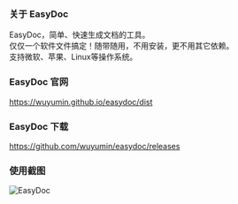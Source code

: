 ### 关于 EasyDoc

EasyDoc，简单、快速生成文档的工具。  
仅仅一个软件文件搞定！随带随用，不用安装，更不用其它依赖。  
支持微软、苹果、Linux等操作系统。

### EasyDoc 官网

<https://wuyumin.github.io/easydoc/dist>

### EasyDoc 下载

<https://github.com/wuyumin/easydoc/releases>

### 使用截图
![EasyDoc](https://wuyumin.github.io/easydoc/dist/static/EasyDoc.gif)